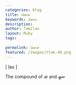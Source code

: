 ```yaml
---
categories: blog
title: ளௌ
keywords: ளௌ
description: 
author: Tamilan
layout: Ruby
tags: 
 
permalink: ளௌ
featured: /images/ttak-48.png
---
```

  
[ ḷau ]  
  
The compound of ள் and ஔ